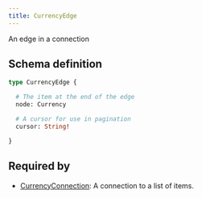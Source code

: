 ```yaml
---
title: CurrencyEdge
---
```


An edge in a connection

## Schema definition
```graphql
type CurrencyEdge {

  # The item at the end of the edge
  node: Currency

  # A cursor for use in pagination
  cursor: String!

}
```

## Required by
* [CurrencyConnection](graphql/schema/currencyconnection.md): A connection to a list of items.
